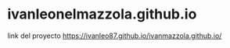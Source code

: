 ﻿# ivanleonelmazzola.github.io
 
 link del proyecto https://ivanleo87.github.io/ivanmazzola.github.io/
